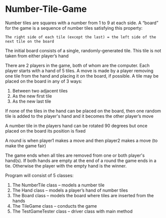 # Number-Tile-Game
Number tiles are squares with a number from 1 to 9 at each side. A “board” for the game is a sequence of number tiles satisfying this property:

	The right side of each tile (except the last) = the left side of the next tile on the board

The initial board consists of a single, randomly-generated tile.  This tile is not taken from either player’s hand

There are 2 players in the game, both of whom are the computer. Each player starts with a hand of 5 tiles.  A move is made by a player removing one tile from the hand and placing it on the board, if possible.   A tile may be placed on the board in any of 3 ways:

1.	Between two adjacent tiles
2.	As the new first tile 
3.	As the new last tile

If none of the tiles in the hand can be placed on the board, then one random tile is added to the player's hand and it becomes the other player’s move

A number tile in the players hand can be rotated 90 degrees but once placed on the board its position is fixed  

A round is when player1 makes a move and then player2 makes a move (to make the game fair)  

The game ends when all tiles are removed from one or both player's hand(s).  If both hands are empty at the end of a round the game ends in a tie.  Otherwise the player with the empty hand is the winner.  

Program will consist of 5 classes:
1.	The NumberTile class – models a number tile
2.	The Hand class – models a player’s hand of number tiles
3.	The Board class – models the board where tiles are inserted from the hands
4.	The TileGame class – conducts the game
5.	The TestGameTester class – driver class with main method 
